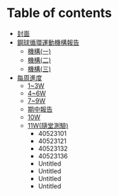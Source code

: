 # Table of contents

* [封面](README.md)
* [鋼球循環運動機構報告](gang-qiu-xun-huan-yun-dong-ji-gou-bao-gao/README.md)
  * [機構\(一\)](gang-qiu-xun-huan-yun-dong-ji-gou-bao-gao/ji-gou-yi.md)
  * [機構\(二\)](gang-qiu-xun-huan-yun-dong-ji-gou-bao-gao/ji-gou-er.md)
  * [機構\(三\)](gang-qiu-xun-huan-yun-dong-ji-gou-bao-gao/ji-gou-san.md)
* [每周進度](mei-zhou-jin-du/README.md)
  * [1~3W](mei-zhou-jin-du/1-3w.md)
  * [4~6W](mei-zhou-jin-du/4-6w.md)
  * [7~9W](mei-zhou-jin-du/7-9w.md)
  * [期中報告](mei-zhou-jin-du/qi-zhong-bao-gao.md)
  * [10W](mei-zhou-jin-du/10w.md)
  * [11W\(隨堂測驗\)](mei-zhou-jin-du/11w/README.md)
    * 40523101
    * 40523121
    * 40523132
    * 40523136
    * Untitled
    * Untitled
    * Untitled
    * Untitled

